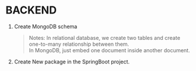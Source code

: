 # BACKEND

1. Create MongoDB schema
    > Notes: In relational database, we create two tables and create one-to-many relationship between them.  
    In MongoDB, just embed one document inside another document.  
2. Create New package in the SpringBoot project.  